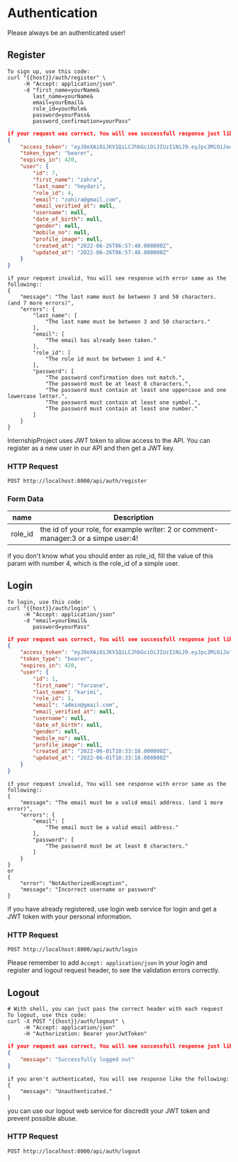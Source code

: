 # Authentication
Please always be an authenticated user!
## Register

```shell
To sign up, use this code:
curl "{{host}}/auth/register" \
     -H "Accept: application/json"
     -d "first_name=yourName&
        last_name=yourName&
        email=yourEmail&
        role_id=yourRole&
        password=yourPass&
        password_confirmation=yourPass"
```


```json
if your request was correct, You will see successfull response just like the following::
{
    "access_token": "eyJ0eXAiOiJKV1QiLCJhbGciOiJIUzI1NiJ9.eyJpc3MiOiJodHRw",
    "token_type": "bearer",
    "expires_in": 420,
    "user": {
        "id": 7,
        "first_name": "zahra",
        "last_name": "heydari",
        "role_id": 4,
        "email": "zahira@gmail.com",
        "email_verified_at": null,
        "username": null,
        "date_of_birth": null,
        "gender": null,
        "mobile_no": null,
        "profile_image": null,
        "created_at": "2022-06-26T06:57:48.000000Z",
        "updated_at": "2022-06-26T06:57:48.000000Z"
    }
}
```


```json-doc
if your request invalid, You will see response with error same as the following::
{
    "message": "The last name must be between 3 and 50 characters. (and 7 more errors)",
    "errors": {
        "last_name": [
            "The last name must be between 3 and 50 characters."
        ],
        "email": [
            "The email has already been taken."
        ],
        "role_id": [
            "The role id must be between 1 and 4."
        ],
        "password": [
            "The password confirmation does not match.",
            "The password must be at least 8 characters.",
            "The password must contain at least one uppercase and one lowercase letter.",
            "The password must contain at least one symbol.",
            "The password must contain at least one number."
        ]
    }
}
```

InternshipProject uses JWT token to allow access to the API. You can register as a new user in our API and then get a JWT key.  

### HTTP Request

`POST http://localhost:8000/api/auth/register`

### Form Data

name | Description
--------- | -----------
role_id | the id of your role, for example writer: 2 or comment-manager:3 or a simpe user:4!

<aside class="notice">
if you don't know what you should enter as role_id, fill the value of this param with number 4, which is the role_id of a simple user.
</aside>


## Login

```shell
To login, use this code:
curl "{{host}}/auth/login" \
     -H "Accept: application/json"
     -d "email=yourEmail&
        password=yourPass"
```

```json
if your request was correct, You will see successfull response just like the following::
{
    "access_token": "eyJ0eXAiOiJKV1QiLCJhbGciOiJIUzI1NiJ9.eyJpc3MiOiJo",
    "token_type": "bearer",
    "expires_in": 420,
    "user": {
        "id": 1,
        "first_name": "farzane",
        "last_name": "karimi",
        "role_id": 1,
        "email": "admin@gmail.com",
        "email_verified_at": null,
        "username": null,
        "date_of_birth": null,
        "gender": null,
        "mobile_no": null,
        "profile_image": null,
        "created_at": "2022-06-01T10:33:18.000000Z",
        "updated_at": "2022-06-01T10:33:18.000000Z"
    }
}
```


```json-doc
if your request invalid, You will see response with error same as the following::
{
    "message": "The email must be a valid email address. (and 1 more error)",
    "errors": {
        "email": [
            "The email must be a valid email address."
        ],
        "password": [
            "The password must be at least 8 characters."
        ]
    }
}
or
{
    "error": "NotAuthorizedException",
    "message": "Incorrect username or password"
}
```

if you have already registered, use login web service for login and get a JWT token with your personal information.

### HTTP Request

`POST http://localhost:8000/api/auth/login`

<aside class="warning">
Please remember to add <code>Accept: application/json</code> in your login and register and logout request header, to see the validation errors correctly.
</aside>

## Logout

```shell
# With shell, you can just pass the correct header with each request
To logout, use this code:
curl -X POST "{{host}}/auth/logout" \
     -H "Accept: application/json"
     -H "Authorization: Bearer yourJwtToken"
```

```json
if your request was correct, You will see successfull response just like the following:
{
    "message": "Successfully logged out"
}
```

```json-doc
if you aren't authenticated, You will see response like the following:
{
    "message": "Unauthenticated."
}
```

you can use our logout web service for discredit your JWT token and prevent possible abuse.

### HTTP Request

`POST http://localhost:8000/api/auth/logout`